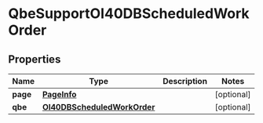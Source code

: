 
# QbeSupportOI40DBScheduledWorkOrder

## Properties
Name | Type | Description | Notes
------------ | ------------- | ------------- | -------------
**page** | [**PageInfo**](PageInfo.md) |  |  [optional]
**qbe** | [**OI40DBScheduledWorkOrder**](OI40DBScheduledWorkOrder.md) |  |  [optional]



